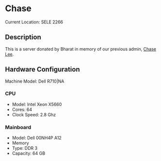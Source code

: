 # Chase

Current Location: SELE 2266

## Description

This is a server donated by Bharat in memory of our previous admin, [Chase Lee](https://github.com/clee231).

## Hardware Configuration

Machine Model: Dell R710|NA

### CPU

- Model: Intel Xeon X5660
- Cores: 64
- Clock Speed: 2.8 Ghz

### Mainboard

- Model: Dell 00NH4P A12
- Memory
- Type: DDR 3
- Capacity: 64 GB
